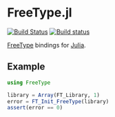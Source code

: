 # FreeType.jl

[![Build Status](https://travis-ci.org/JuliaGraphics/FreeType.jl.svg?branch=master)](https://travis-ci.org/jhasse/FreeType.jl)
[![Build status](https://ci.appveyor.com/api/projects/status/isg0r0pngi59xcap/branch/master?svg=true)](https://ci.appveyor.com/project/SimonDanisch/freetype-jl-bl4qr/branch/master)

[FreeType](http://www.freetype.org/) bindings for [Julia](http://julialang.org/).

## Example

```julia
using FreeType

library = Array(FT_Library, 1)
error = FT_Init_FreeType(library)
assert(error == 0)
```
